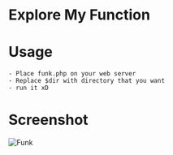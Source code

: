 # Explore My Function

# Usage
	- Place funk.php on your web server
	- Replace $dir with directory that you want
	- run it xD


# Screenshot

![Funk](https://www.uppic.org/image-3777_59150E72.jpg)